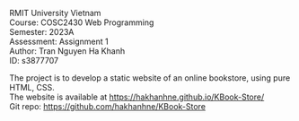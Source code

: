 RMIT University Vietnam <br>
Course: COSC2430 Web Programming <br>
Semester: 2023A <br>
Assessment: Assignment 1 <br>
Author: Tran Nguyen Ha Khanh <br>
ID: s3877707 <br>


The project is to develop a static website of an online bookstore, using pure HTML, CSS. <br>
The website is available at https://hakhanhne.github.io/KBook-Store/ <br>
Git repo: https://github.com/hakhanhne/KBook-Store <br>